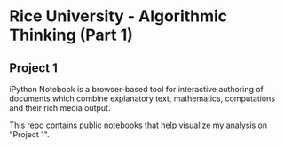 # Rice University - Algorithmic Thinking (Part 1)
## Project 1

iPython Notebook is a browser-based tool for interactive authoring of documents which combine explanatory text, mathematics, computations and their rich media output.

This repo contains public notebooks that help visualize my analysis on "Project 1".


